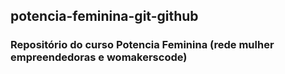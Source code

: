 ## potencia-feminina-git-github

### Repositório do curso Potencia Feminina (rede mulher empreendedoras e womakerscode)
